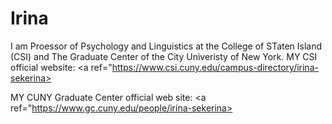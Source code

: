 # Irina

I am Proessor of Psychology and Linguistics at the College of STaten Island (CSI) and The Graduate Center of the City Univeristy of New York.
MY CSI official website:
<a ref="https://www.csi.cuny.edu/campus-directory/irina-sekerina></a>

MY CUNY Graduate Center official web site:
<a ref="https://www.gc.cuny.edu/people/irina-sekerina></a>
